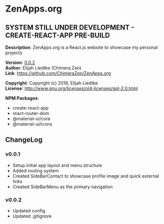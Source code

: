 # ZenApps.org

SYSTEM STILL UNDER DEVELOPMENT - CREATE-REACT-APP PRE-BUILD  
---  
**Description**:  ZenApps.org is a React.js website to showcase my personal projects

**Version**:      [0.0.2](#v002)  
**Author**:       Elijah Liedtke (Chimera.Zen)  
**Link**:         https://github.com/ChimeraZen/ZenApps.org

**Copyright**:    Copyright (c) 2018, Elijah Liedtke  
**License**:      http://www.gnu.org/licenses/old-licenses/gpl-2.0.html  

**NPM Packages**:  
* create-react-app
* react-router-dom
* @material-ui/core
* @material-ui/icons


## ChangeLog
### v0.0.1
* Setup initial app layout and menu structure
* Added routing system
* Created SideBarContact to showcase profile image and quick external links
* Created SideBarMenu as the primary navigation


### v0.0.2
* Updated config
* Updated .gitignore
